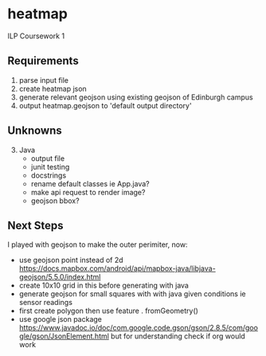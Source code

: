 # heatmap

ILP Coursework 1

## Requirements

1. parse input file
2. create heatmap json
3. generate relevant geojson using existing geojson of Edinburgh campus
4. output heatmap.geojson to 'default output directory'

## Unknowns

3. Java
    * output file
    * junit testing
    * docstrings
    * rename default classes ie App.java?
    * make api request to render image?
    * geojson bbox?

## Next Steps
I played with geojson to make the outer perimiter, now:
* use geojson point instead of 2d https://docs.mapbox.com/android/api/mapbox-java/libjava-geojson/5.5.0/index.html
* create 10x10 grid in this before generating with java
* generate geojson for small squares with with java given conditions ie sensor readings
* first create polygon then use feature . fromGeometry()
* use google json package https://www.javadoc.io/doc/com.google.code.gson/gson/2.8.5/com/google/gson/JsonElement.html but for understanding check if org would work